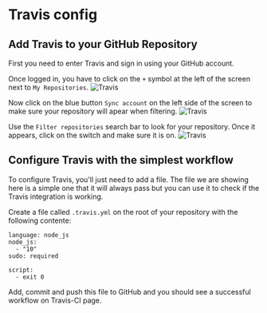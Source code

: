 # Travis config

## Add Travis to your GitHub Repository
First you need to enter Travis and sign in using your GitHub account. 

Once logged in, you have to click on the `+` symbol at the left of the screen next to `My Repositories`.
![Travis](https://github.com/governifyauditor/ispp-showcase-project/blob/main/img/travis1.PNG?raw=true)

Now click on the blue button `Sync account` on the left side of the screen to make sure your repository will apear when filtering. 
![Travis](https://github.com/governifyauditor/ispp-showcase-project/blob/main/img/travis2.PNG?raw=true)

Use the `Filter repositories` search bar to look for your repository. Once it appears, click on the switch and make sure it is on.
![Travis](https://github.com/governifyauditor/ispp-showcase-project/blob/main/img/travis3.PNG?raw=true)

## Configure Travis with the simplest workflow
To configure Travis, you'll just need to add a file. The file we are showing here is a simple one that it will always pass but you can use it to check if the Travis integration is working. 

Create a file called `.travis.yml` on the root of your repository with the following contente:

```
language: node_js
node_js:
  - "10"
sudo: required

script:
  - exit 0
```

Add, commit and push this file to GitHub and you should see a successful workflow on Travis-CI page. 

